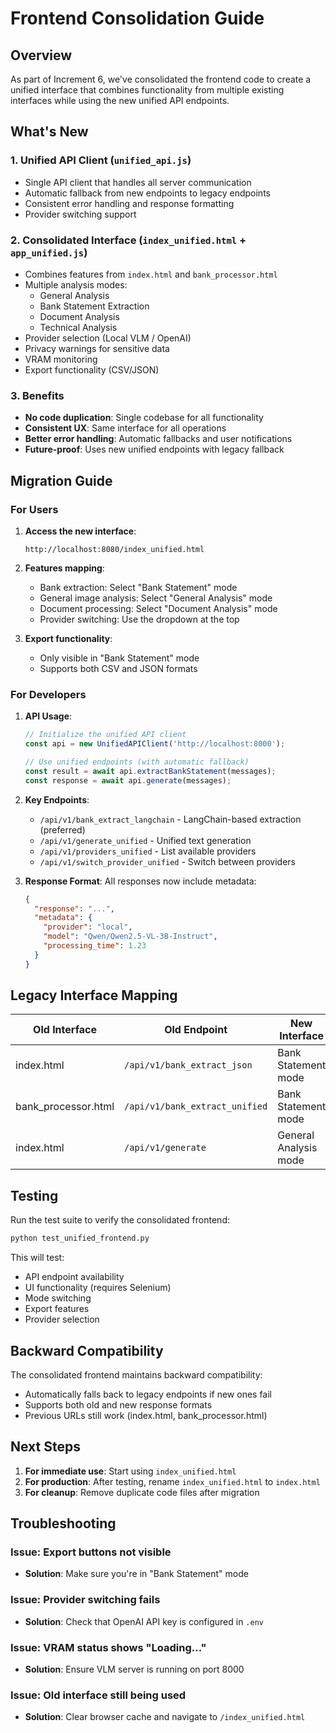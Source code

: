 # Frontend Consolidation Guide

## Overview

As part of Increment 6, we've consolidated the frontend code to create a unified interface that combines functionality from multiple existing interfaces while using the new unified API endpoints.

## What's New

### 1. Unified API Client (`unified_api.js`)
- Single API client that handles all server communication
- Automatic fallback from new endpoints to legacy endpoints
- Consistent error handling and response formatting
- Provider switching support

### 2. Consolidated Interface (`index_unified.html` + `app_unified.js`)
- Combines features from `index.html` and `bank_processor.html`
- Multiple analysis modes:
  - General Analysis
  - Bank Statement Extraction
  - Document Analysis
  - Technical Analysis
- Provider selection (Local VLM / OpenAI)
- Privacy warnings for sensitive data
- VRAM monitoring
- Export functionality (CSV/JSON)

### 3. Benefits
- **No code duplication**: Single codebase for all functionality
- **Consistent UX**: Same interface for all operations
- **Better error handling**: Automatic fallbacks and user notifications
- **Future-proof**: Uses new unified endpoints with legacy fallback

## Migration Guide

### For Users

1. **Access the new interface**:
   ```
   http://localhost:8080/index_unified.html
   ```

2. **Features mapping**:
   - Bank extraction: Select "Bank Statement" mode
   - General image analysis: Select "General Analysis" mode
   - Document processing: Select "Document Analysis" mode
   - Provider switching: Use the dropdown at the top

3. **Export functionality**:
   - Only visible in "Bank Statement" mode
   - Supports both CSV and JSON formats

### For Developers

1. **API Usage**:
   ```javascript
   // Initialize the unified API client
   const api = new UnifiedAPIClient('http://localhost:8000');
   
   // Use unified endpoints (with automatic fallback)
   const result = await api.extractBankStatement(messages);
   const response = await api.generate(messages);
   ```

2. **Key Endpoints**:
   - `/api/v1/bank_extract_langchain` - LangChain-based extraction (preferred)
   - `/api/v1/generate_unified` - Unified text generation
   - `/api/v1/providers_unified` - List available providers
   - `/api/v1/switch_provider_unified` - Switch between providers

3. **Response Format**:
   All responses now include metadata:
   ```json
   {
     "response": "...",
     "metadata": {
       "provider": "local",
       "model": "Qwen/Qwen2.5-VL-3B-Instruct",
       "processing_time": 1.23
     }
   }
   ```

## Legacy Interface Mapping

| Old Interface | Old Endpoint | New Interface | New Endpoint |
|--------------|--------------|---------------|--------------|
| index.html | `/api/v1/bank_extract_json` | Bank Statement mode | `/api/v1/bank_extract_langchain` |
| bank_processor.html | `/api/v1/bank_extract_unified` | Bank Statement mode | `/api/v1/bank_extract_langchain` |
| index.html | `/api/v1/generate` | General Analysis mode | `/api/v1/generate_unified` |

## Testing

Run the test suite to verify the consolidated frontend:

```bash
python test_unified_frontend.py
```

This will test:
- API endpoint availability
- UI functionality (requires Selenium)
- Mode switching
- Export features
- Provider selection

## Backward Compatibility

The consolidated frontend maintains backward compatibility:
- Automatically falls back to legacy endpoints if new ones fail
- Supports both old and new response formats
- Previous URLs still work (index.html, bank_processor.html)

## Next Steps

1. **For immediate use**: Start using `index_unified.html`
2. **For production**: After testing, rename `index_unified.html` to `index.html`
3. **For cleanup**: Remove duplicate code files after migration

## Troubleshooting

### Issue: Export buttons not visible
- **Solution**: Make sure you're in "Bank Statement" mode

### Issue: Provider switching fails
- **Solution**: Check that OpenAI API key is configured in `.env`

### Issue: VRAM status shows "Loading..."
- **Solution**: Ensure VLM server is running on port 8000

### Issue: Old interface still being used
- **Solution**: Clear browser cache and navigate to `/index_unified.html`